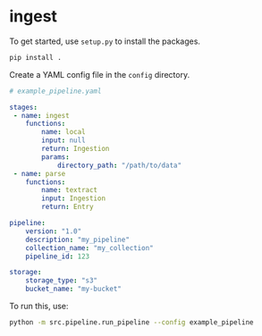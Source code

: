 # ingest

To get started, use `setup.py` to install the packages.

```bash
pip install . 
```

Create a YAML config file in the `config` directory.

```yaml
# example_pipeline.yaml

stages:
 - name: ingest
    functions:
        name: local
        input: null
        return: Ingestion
        params:
            directory_path: "/path/to/data"
 - name: parse
    functions:
        name: textract
        input: Ingestion
        return: Entry

pipeline:
    version: "1.0"
    description: "my_pipeline"
    collection_name: "my_collection"
    pipeline_id: 123

storage:
    storage_type: "s3"
    bucket_name: "my-bucket"
```

To run this, use:

```bash
python -m src.pipeline.run_pipeline --config example_pipeline
```


